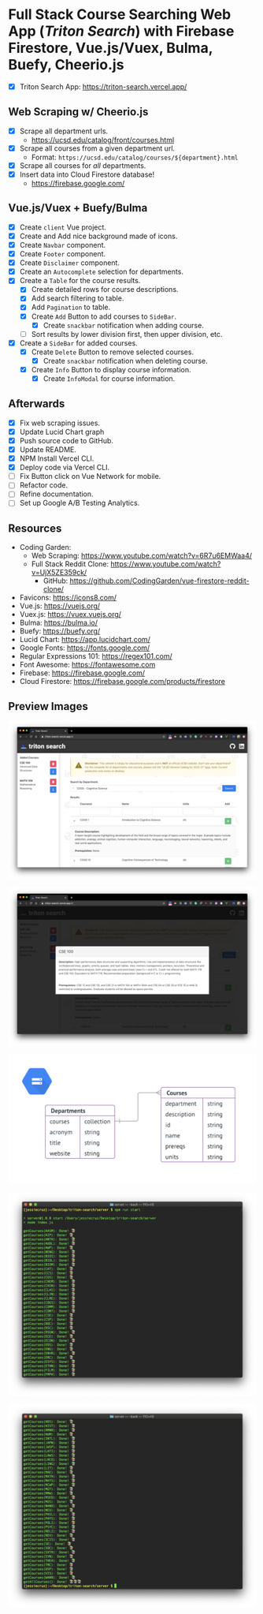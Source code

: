 # Full Stack Course Searching Web App (***Triton Search***) with Firebase Firestore, Vue.js/Vuex, Bulma, Buefy, Cheerio.js
* [x] Triton Search App: https://triton-search.vercel.app/

## Web Scraping w/ Cheerio.js
* [x] Scrape all department urls.
  * https://ucsd.edu/catalog/front/courses.html
* [x] Scrape all courses from a given department url.
  * Format: `https://ucsd.edu/catalog/courses/${department}.html`
* [x] Scrape all courses for *all* departments.
* [x] Insert data into Cloud Firestore database!
  * https://firebase.google.com/

## Vue.js/Vuex + Buefy/Bulma
* [x] Create `client` Vue project.
* [x] Create and Add nice background made of icons.
* [x] Create `Navbar` component.
* [x] Create `Footer` component.
* [x] Create `Disclaimer` component.
* [x] Create an `Autocomplete` selection for departments.
* [x] Create a `Table` for the course results.
  * [x] Create detailed rows for course descriptions.
  * [x] Add search filtering to table.
  * [x] Add `Pagination` to table.
  * [x] Create `Add` Button to add courses to `SideBar`.
    * [x] Create `snackbar` notification when adding course.
  * [ ] Sort results by lower division first, then upper division, etc.
* [x] Create a `SideBar` for added courses.
  * [x] Create `Delete` Button to remove selected courses.
    * [x] Create `snackbar` notification when deleting course.
  * [x] Create `Info` Button to display course information.
    * [x] Create `InfoModal` for course information.

## Afterwards
* [x] Fix web scraping issues.
* [x] Update Lucid Chart graph
* [x] Push source code to GitHub.
* [x] Update README.
* [x] NPM Install Vercel CLI.
* [x] Deploy code via Vercel CLI.
* [ ] Fix Button click on Vue Network for mobile.
* [ ] Refactor code.
* [ ] Refine documentation.
* [ ] Set up Google A/B Testing Analytics.

## Resources
* Coding Garden: 
  * Web Scraping: https://www.youtube.com/watch?v=6R7u6EMWaa4/
  * Full Stack Reddit Clone: https://www.youtube.com/watch?v=UjX5ZE359ck/
    * GitHub: https://github.com/CodingGarden/vue-firestore-reddit-clone/
* Favicons: https://icons8.com/
* Vue.js: https://vuejs.org/
* Vuex.js: https://vuex.vuejs.org/
* Bulma: https://bulma.io/
* Buefy: https://buefy.org/
* Lucid Chart: https://app.lucidchart.com/
* Google Fonts: https://fonts.google.com/
* Regular Expressions 101: https://regex101.com/
* Font Awesome: https://fontawesome.com
* Firebase: https://firebase.google.com/
* Cloud Firestore: https://firebase.google.com/products/firestore

## Preview Images
![Triton Search Preview #1](./images/triton-search-preview-1.png)

![Triton Search Preview #2](./images/triton-search-preview-2.png)

![Database Infographic](./images/database-info.png)

![Terminal Ouput #1](./images/terminal-output-1.png)

![Terminal Ouput #2](./images/terminal-output-2.png)